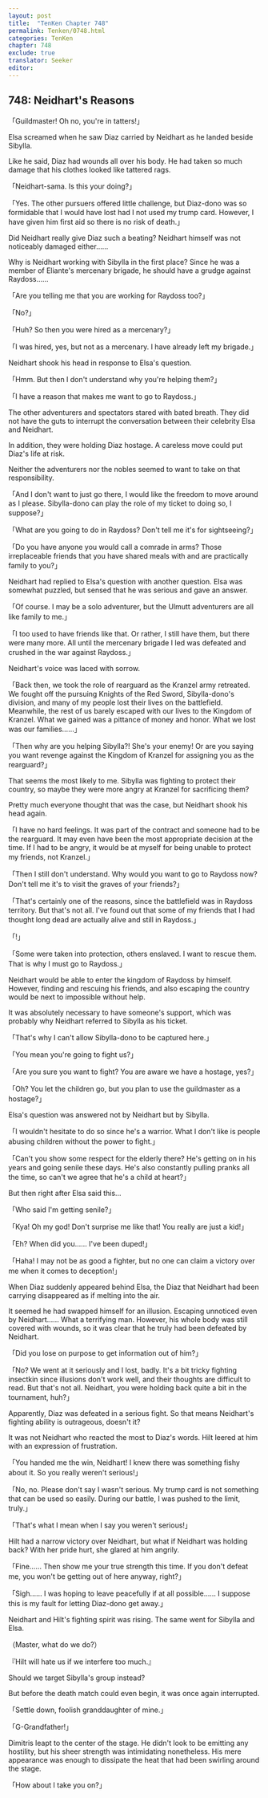 ```yaml
---
layout: post
title:  "TenKen Chapter 748"
permalink: Tenken/0748.html
categories: TenKen
chapter: 748
exclude: true
translator: Seeker
editor: 
---
```

<h2 id="ch748">748: Neidhart's Reasons</h2>

<p>「Guildmaster! Oh no, you're in tatters!」</p>

<p>Elsa screamed when he saw Diaz carried by Neidhart as he landed beside Sibylla.</p>

<p>Like he said, Diaz had wounds all over his body. He had taken so much damage that his clothes looked like tattered rags.</p>

<p>「Neidhart-sama. Is this your doing?」</p>
<p>「Yes. The other pursuers offered little challenge, but Diaz-dono was so formidable that I would have lost had I not used my trump card. However, I have given him first aid so there is no risk of death.」</p>

<p>Did Neidhart really give Diaz such a beating? Neidhart himself was not noticeably damaged either……</p>

<p>Why is Neidhart working with Sibylla in the first place? Since he was a member of Eliante's mercenary brigade, he should have a grudge against Raydoss……</p>

<p>「Are you telling me that you are working for Raydoss too?」</p>
<p>「No?」</p>
<p>「Huh? So then you were hired as a mercenary?」</p>
<p>「I was hired, yes, but not as a mercenary. I have already left my brigade.」</p>

<p>Neidhart shook his head in response to Elsa's question.</p>

<p>「Hmm. But then I don't understand why you're helping them?」</p>
<p>「I have a reason that makes me want to go to Raydoss.」</p>

<p>The other adventurers and spectators stared with bated breath. They did not have the guts to interrupt the conversation between their celebrity Elsa and Neidhart.</p>

<p>In addition, they were holding Diaz hostage. A careless move could put Diaz's life at risk.</p>

<p>Neither the adventurers nor the nobles seemed to want to take on that responsibility.</p>

<p>「And I don't want to just go there, I would like the freedom to move around as I please. Sibylla-dono can play the role of my ticket to doing so, I suppose?」</p>
<p>「What are you going to do in Raydoss? Don't tell me it's for sightseeing?」</p>
<p>「Do you have anyone you would call a comrade in arms? Those irreplaceable friends that you have shared meals with and are practically family to you?」</p>

<p>Neidhart had replied to Elsa's question with another question. Elsa was somewhat puzzled, but sensed that he was serious and gave an answer.</p>

<p>「Of course. I may be a solo adventurer, but the Ulmutt adventurers are all like family to me.」</p>
<p>「I too used to have friends like that. Or rather, I still have them, but there were many more. All until the mercenary brigade I led was defeated and crushed in the war against Raydoss.」</p>

<p>Neidhart's voice was laced with sorrow.</p>

<p>「Back then, we took the role of rearguard as the Kranzel army retreated. We fought off the pursuing Knights of the Red Sword, Sibylla-dono's division, and many of my people lost their lives on the battlefield. Meanwhile, the rest of us barely escaped with our lives to the Kingdom of Kranzel. What we gained was a pittance of money and honor. What we lost was our families……」</p>
<p>「Then why are you helping Sibylla?! She's your enemy! Or are you saying you want revenge against the Kingdom of Kranzel for assigning you as the rearguard?」</p>

<p>That seems the most likely to me. Sibylla was fighting to protect their country, so maybe they were more angry at Kranzel for sacrificing them?</p>

<p>Pretty much everyone thought that was the case, but Neidhart shook his head again.</p>

<p>「I have no hard feelings. It was part of the contract and someone had to be the rearguard. It may even have been the most appropriate decision at the time. If I had to be angry, it would be at myself for being unable to protect my friends, not Kranzel.」</p>
<p>「Then I still don't understand. Why would you want to go to Raydoss now? Don't tell me it's to visit the graves of your friends?」</p>
<p>「That's certainly one of the reasons, since the battlefield was in Raydoss territory. But that's not all. I've found out that some of my friends that I had thought long dead are actually alive and still in Raydoss.」</p>
<p>「!」</p>
<p>「Some were taken into protection, others enslaved. I want to rescue them. That is why I must go to Raydoss.」</p>

<p>Neidhart would be able to enter the kingdom of Raydoss by himself. However, finding and rescuing his friends, and also escaping the country would be next to impossible without help.</p>

<p>It was absolutely necessary to have someone's support, which was probably why Neidhart referred to Sibylla as his ticket.</p>

<p>「That's why I can't allow Sibylla-dono to be captured here.」</p>
<p>「You mean you're going to fight us?」</p>
<p>「Are you sure you want to fight? You are aware we have a hostage, yes?」</p>
<p>「Oh? You let the children go, but you plan to use the guildmaster as a hostage?」</p>

<p>Elsa's question was answered not by Neidhart but by Sibylla.</p>

<p>「I wouldn't hesitate to do so since he's a warrior. What I don't like is people abusing children without the power to fight.」</p>
<p>「Can't you show some respect for the elderly there? He's getting on in his years and going senile these days. He's also constantly pulling pranks all the time, so can't we agree that he's a child at heart?」</p>

<p>But then right after Elsa said this…</p>

<p>「Who said I'm getting senile?」</p>
<p>「Kya! Oh my god! Don't surprise me like that! You really are just a kid!」</p>
<p>「Eh? When did you…… I've been duped!」</p>
<p>「Haha! I may not be as good a fighter, but no one can claim a victory over me when it comes to deception!」</p>

<p>When Diaz suddenly appeared behind Elsa, the Diaz that Neidhart had been carrying disappeared as if melting into the air.</p>

<p>It seemed he had swapped himself for an illusion. Escaping unnoticed even by Neidhart…… What a terrifying man. However, his whole body was still covered with wounds, so it was clear that he truly had been defeated by Neidhart.</p>

<p>「Did you lose on purpose to get information out of him?」</p>
<p>「No? We went at it seriously and I lost, badly. It's a bit tricky fighting insectkin since illusions don't work well, and their thoughts are difficult to read. But that's not all. Neidhart, you were holding back quite a bit in the tournament, huh?」</p>

<p>Apparently, Diaz was defeated in a serious fight. So that means Neidhart's fighting ability is outrageous, doesn't it?</p>

<p>It was not Neidhart who reacted the most to Diaz's words. Hilt leered at him with an expression of frustration.</p>

<p>「You handed me the win, Neidhart! I knew there was something fishy about it. So you really weren't serious!」</p>
<p>「No, no. Please don't say I wasn't serious. My trump card is not something that can be used so easily. During our battle, I was pushed to the limit, truly.」</p>
<p>「That's what I mean when I say you weren't serious!」</p>

<p>Hilt had a narrow victory over Neidhart, but what if Neidhart was holding back? With her pride hurt, she glared at him angrily.</p>

<p>「Fine…… Then show me your true strength this time. If you don't defeat me, you won't be getting out of here anyway, right?」</p>
<p>「Sigh…… I was hoping to leave peacefully if at all possible…… I suppose this is my fault for letting Diaz-dono get away.」</p>

<p>Neidhart and Hilt's fighting spirit was rising. The same went for Sibylla and Elsa.</p>

<p>（Master, what do we do?）</p>
<p>『Hilt will hate us if we interfere too much.』</p>

<p>Should we target Sibylla's group instead?</p>

<p>But before the death match could even begin, it was once again interrupted.</p>

<p>「Settle down, foolish granddaughter of mine.」</p>
<p>「G-Grandfather!」</p>

<p>Dimitris leapt to the center of the stage. He didn't look to be emitting any hostility, but his sheer strength was intimidating nonetheless. His mere appearance was enough to dissipate the heat that had been swirling around the stage.</p>

<p>「How about I take you on?」</p>










